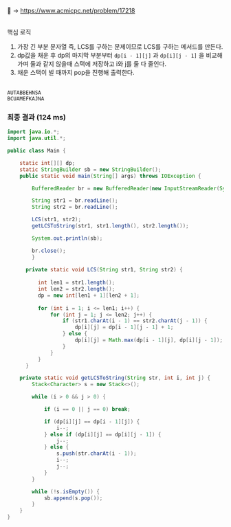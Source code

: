 📌 → https://www.acmicpc.net/problem/17218 <br/><br/>

핵심 로직

1. 가장 긴 부분 문자열 즉, LCS를 구하는 문제이므로 LCS를 구하는 메서드를 만든다.
2. dp값을 채운 후 dp의 마지막 부분부터 `dp[i - 1][j]` 과 `dp[i][j - 1]` 을 비교해가며 둘과 같지 않을때 스택에 저장하고 i와 j를 둘 다 줄인다.
3. 채운 스택이 빌 때까지 pop을 진행해 출력한다. <br/><br/>

```
AUTABBEHNSA
BCUAMEFKAJNA
```

### 최종 결과 (124 ms)

```java
import java.io.*;
import java.util.*;

public class Main {

    static int[][] dp;
    static StringBuilder sb = new StringBuilder();
    public static void main(String[] args) throws IOException {

        BufferedReader br = new BufferedReader(new InputStreamReader(System.in));

        String str1 = br.readLine();
        String str2 = br.readLine();

        LCS(str1, str2);
        getLCSToString(str1, str1.length(), str2.length());

        System.out.println(sb);

        br.close();
	    }
	
	  private static void LCS(String str1, String str2) {
	
	      int len1 = str1.length();
	      int len2 = str2.length();
	      dp = new int[len1 + 1][len2 + 1];
	
	      for (int i = 1; i <= len1; i++) {
	          for (int j = 1; j <= len2; j++) {
	              if (str1.charAt(i - 1) == str2.charAt(j - 1)) {
	                  dp[i][j] = dp[i - 1][j - 1] + 1;
	              } else {
	                  dp[i][j] = Math.max(dp[i - 1][j], dp[i][j - 1]);
	              }
	          }
	      }
	  }

    private static void getLCSToString(String str, int i, int j) {
        Stack<Character> s = new Stack<>();

        while (i > 0 && j > 0) {

            if (i == 0 || j == 0) break;

            if (dp[i][j] == dp[i - 1][j]) {
                i--;
            } else if (dp[i][j] == dp[i][j - 1]) {
                j--;
            } else {
                s.push(str.charAt(i - 1));
                i--;
                j--;
            }
        }

        while (!s.isEmpty()) {
            sb.append(s.pop());
        }
    }
}
```
